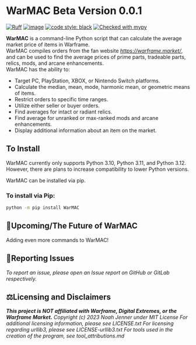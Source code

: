 
# **WarMAC Beta Version 0.0.1**

[![Ruff](https://img.shields.io/endpoint?url=https://raw.githubusercontent.com/charliermarsh/ruff/main/assets/badge/v2.json)](https://github.com/astral-sh/ruff)
[![image](https://img.shields.io/github/license/Eutropios/WarMAC)](https://github.com/Eutropios/WarMAC)
[![code style: black](https://img.shields.io/badge/code_style-black-000000.svg)](https://github.com/psf/black)
[![Checked with mypy](https://img.shields.io/badge/mypy-checked-2a6db2)](https://mypy-lang.org/)

**WarMAC** is a command-line Python script that can calculate the average market price of items in Warframe.  
WarMAC compiles orders from the fan website *<https://warframe.market/>*, and can be used to find the average prices of prime parts, tradeable parts, relics, mods, and arcane enhancements.  
WarMAC has the ability to:  

* Target PC, PlayStation, XBOX, or Nintendo Switch platforms.
* Calculate the median, mean, mode, harmonic mean, or geometric means of items.
* Restrict orders to specific time ranges.
* Utilize either seller or buyer orders.
* Find averages for intact or radiant relics.
* Find average for unranked or max-ranked mods and arcane enhancements.
* Display additional information about an item on the market.

## To Install  

WarMAC currently only supports Python 3.10, Python 3.11, and Python 3.12. However, there are plans to increase compatibility to lower Python versions.  

WarMAC can be installed via pip.  

### **To install via Pip:**  

```bash
python -m pip install WarMAC
```

## **🔮Upcoming/The Future of WarMAC**

Adding even more commands to WarMAC!

## **💽Reporting Issues**

*To report an issue, please open an Issue report on GitHub or GitLab respectively.*

## **⚖️Licensing and Disclaimers**

***This project is NOT affiliated with Warframe, Digital Extremes, or the Warframe Market.***
*Copyright (c) 2023 Noah Jenner under MIT License*
*For additional licensing information, please see LICENSE.txt*
*For licensing regarding urllib3, please see LICENSE-urllib3.txt*
*For tools used in the creation of the program, see tool_attributions.md*
